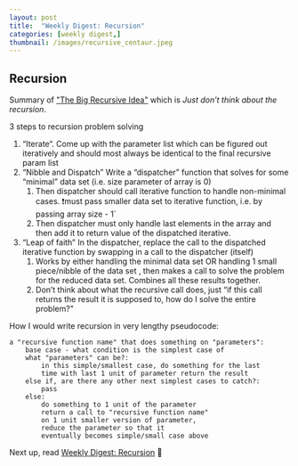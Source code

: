 ```yaml
---
layout: post
title:  "Weekly Digest: Recursion"
categories: [weekly digest,]
thumbnail: /images/recursive_centaur.jpeg
---
```


## Recursion

Summary of ["The Big Recursive Idea"](https://www.youtube.com/watch?v=oKndim5-G94) which is _Just don’t think about the recursion_.

3 steps to recursion problem solving

1. “Iterate“. Come up with the parameter list which can be figured out iteratively and should most always be identical to the final recursive param list
2. “Nibble and Dispatch” Write a “dispatcher” function that solves for some “minimal” data set (i.e. size parameter of array is 0)
	1. Then dispatcher should call iterative function to handle non-minimal cases. ❗️must pass smaller data set to iterative function, i.e. by passing array size - 1`
	2. Then dispatcher must only handle last elements in the array and then add it to return value of the dispatched iterative.
3. “Leap of faith” In the dispatcher, replace the call to the dispatched iterative function by swapping in a call to the dispatcher (itself)
	1. Works by either handling the minimal data set OR handling 1 small piece/nibble of the data set , then makes a call to solve the problem for the reduced data set. Combines all these results together.
	2. Don’t think about what the recursive call does, just “if this call returns the result it is supposed to, how do I solve the entire problem?"

How I would write recursion in very lengthy pseudocode:

```
a "recursive function name" that does something on "parameters":
	base case - what condition is the simplest case of 
	what "parameters" can be?:
		in this simple/smallest case, do something for the last
		time with last 1 unit of parameter return the result
	else if, are there any other next simplest cases to catch?:
		pass
	else:
		do something to 1 unit of the parameter
		return a call to "recursive function name"
		on 1 unit smaller version of parameter,
		reduce the parameter so that it
		eventually becomes simple/small case above
```

Next up, read [Weekly Digest: Recursion](/weekly%20digest/2019/07/27/Weekly-digest-recusion.html) 🐎